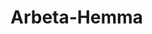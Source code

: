 # Arbeta-Hemma
<!DOCTYPE html>
<html>
<head>
<link href="" rel="stylesheet">
<meta charset= "urf-8" >
<title> </title>
</head>
<body>
<p>  </p>
<p>  </p>
</body>
</html>
